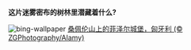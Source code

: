 
**这片迷雾密布的树林里潜藏着什么?**

![bing-wallpaper](https://www.bing.com/th?id=OHR.FuzerCastle_ZH-CN5485191349_1920x1080.jpg)
[桑佩伦山上的菲泽尔城堡，匈牙利 (© ZGPhotography/Alamy)](https://www.bing.com/search?q=%E5%8C%88%E7%89%99%E5%88%A9&amp;form=hpcapt&amp;mkt=zh-cn)
  